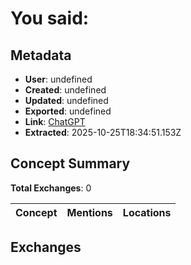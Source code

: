 # **You said:**

## Metadata

- **User**: undefined
- **Created**: undefined
- **Updated**: undefined
- **Exported**: undefined
- **Link**: [ChatGPT](undefined)
- **Extracted**: 2025-10-25T18:34:51.153Z

## Concept Summary

**Total Exchanges**: 0

| Concept | Mentions | Locations |
|---------|----------|----------|

## Exchanges

